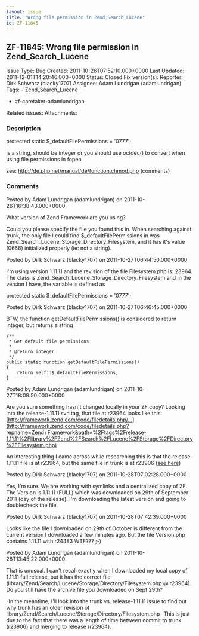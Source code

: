 ```yaml
---
layout: issue
title: "Wrong file permission in Zend_Search_Lucene"
id: ZF-11845
---
```


ZF-11845: Wrong file permission in Zend\_Search\_Lucene
-------------------------------------------------------

 Issue Type: Bug Created: 2011-10-26T07:52:10.000+0000 Last Updated: 2011-12-01T14:20:46.000+0000 Status: Closed Fix version(s): 
 Reporter:  Dirk Schwarz (blacky1707)  Assignee:  Adam Lundrigan (adamlundrigan)  Tags: - Zend\_Search\_Lucene
- zf-caretaker-adamlundrigan
 
 Related issues: 
 Attachments: 
### Description

protected static $\_defaultFilePermissions = '0777';

is a string, should be integer or you should use octdec() to convert when using file permissions in fopen

see: <http://de.php.net/manual/de/function.chmod.php> (comments)

 

 

### Comments

Posted by Adam Lundrigan (adamlundrigan) on 2011-10-26T16:38:43.000+0000

What version of Zend Framework are you using?

Could you please specify the file you found this in. When searching against trunk, the only file I could find $\_defaultFilePermissions in was Zend\_Search\_Lucene\_Storage\_Directory\_Filesystem, and it has it's value (0666) initialized properly (ie: not a string).

 

 

Posted by Dirk Schwarz (blacky1707) on 2011-10-27T06:44:50.000+0000

I'm using version 1.11.11 and the revision of the file Filesystem.php is: 23964. The class is Zend\_Search\_Lucene\_Storage\_Directory\_Filesystem and in the version I have, the variable is defined as

protected static $\_defaultFilePermissions = '0777';

 

 

Posted by Dirk Schwarz (blacky1707) on 2011-10-27T06:46:45.000+0000

BTW, the function getDefaultFilePermissions() is considered to return integer, but returns a string

 
    /**
     * Get default file permissions
     *
     * @return integer
     */
    public static function getDefaultFilePermissions()
    {
        return self::$_defaultFilePermissions;
    }


 

 

Posted by Adam Lundrigan (adamlundrigan) on 2011-10-27T18:09:50.000+0000

Are you sure something hasn't changed locally in your ZF copy? Looking into the release-1.11.11 svn tag, that file at r23964 looks like this: [http://framework.zend.com/code/filedetails.php/…](http://framework.zend.com/code/filedetails.php?repname=Zend+Framework&path=%2Ftags%2Frelease-1.11.11%2Flibrary%2FZend%2FSearch%2FLucene%2FStorage%2FDirectory%2FFilesystem.php)

An interesting thing I came across while researching this is that the release-1.11.11 file is at r23964, but the same file in trunk is at r23906 ([see here](http://framework.zend.com/code/filedetails.php?repname=Zend+Framework&path=%2Ftrunk%2Flibrary%2FZend%2FSearch%2FLucene%2FStorage%2FDirectory%2FFilesystem.php))

 

 

Posted by Dirk Schwarz (blacky1707) on 2011-10-28T07:02:28.000+0000

Yes, I'm sure. We are working with symlinks and a centralized copy of ZF. The Version is 1.11.11 (FULL) which was downloaded on 29th of September 2011 (day of the release). I'm downloading the latest version and going to doublecheck the file.

 

 

Posted by Dirk Schwarz (blacky1707) on 2011-10-28T07:42:39.000+0000

Looks like the file I downloaded on 29th of October is different from the current version I downloaded a few minutes ago. But the file Version.php contains 1.11.11 with r24483 WTF??? ;-)

 

 

Posted by Adam Lundrigan (adamlundrigan) on 2011-10-28T13:45:22.000+0000

That is unusual. I can't recall exactly when I downloaded my local copy of 1.11.11 full release, but it has the correct file (library/Zend/Search/Lucene/Storage/Directory/Filesystem.php @ r23964). Do you still have the archive file you downloaded on Sept 29th?

-In the meantime, I'll look into the trunk vs. release-1.11.11 issue to find out why trunk has an older revision of library/Zend/Search/Lucene/Storage/Directory/Filesystem.php- This is just due to the fact that there was a length of time between commit to trunk (r23906) and merging to release (r23964).

 

 
